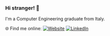 ### Hi stranger! 👋
I'm a Computer Engineering graduate from Italy.

🌐 Find me online: <a href="https://ale.iepure.me"><img alt="Website" src="https://img.shields.io/badge/Website-648B1A?logo=internetexplorer"></a>
                   <a href="https://www.linkedin.com/in/alessandroiepure/"><img alt="LinkedIn" src="https://img.shields.io/badge/LinkedIn-0A66C2?logo=linkedin"></a>


